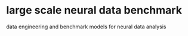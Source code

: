# large scale neural data benchmark

data engineering and benchmark models for neural data analysis

